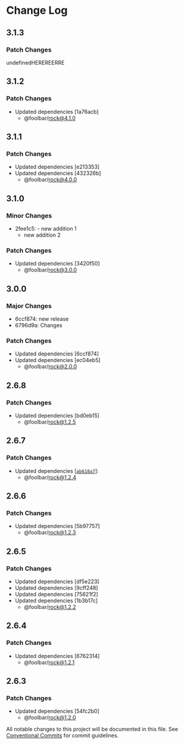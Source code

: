 # Change Log

## 3.1.3

### Patch Changes

undefinedHEREREERRE

## 3.1.2

### Patch Changes

- Updated dependencies [1a76acb]
  - @foolbar/rock@4.1.0

## 3.1.1

### Patch Changes

- Updated dependencies [e213353]
- Updated dependencies [432326b]
  - @foolbar/rock@4.0.0

## 3.1.0

### Minor Changes

- 2fee1c5: - new addition 1
  - new addition 2

### Patch Changes

- Updated dependencies [3420f50]
  - @foolbar/rock@3.0.0

## 3.0.0

### Major Changes

- 6ccf874: new release
- 6796d9a: Changes

### Patch Changes

- Updated dependencies [6ccf874]
- Updated dependencies [ec04eb5]
  - @foolbar/rock@2.0.0

## 2.6.8

### Patch Changes

- Updated dependencies [bd0eb15]
  - @foolbar/rock@1.2.5

## 2.6.7

### Patch Changes

- Updated dependencies [[`ab618a7`](https://github.com/foolsgoldbar/monorepo/commit/ab618a7ce5d95826a338253f646a1fe75f2f1ee1)]:
  - @foolbar/rock@1.2.4

## 2.6.6

### Patch Changes

- Updated dependencies [5b97757]
  - @foolbar/rock@1.2.3

## 2.6.5

### Patch Changes

- Updated dependencies [df5e223]
- Updated dependencies [9cff248]
- Updated dependencies [75621f2]
- Updated dependencies [1b3b17c]
  - @foolbar/rock@1.2.2

## 2.6.4

### Patch Changes

- Updated dependencies [6762314]
  - @foolbar/rock@1.2.1

## 2.6.3

### Patch Changes

- Updated dependencies [54fc2b0]
  - @foolbar/rock@1.2.0

All notable changes to this project will be documented in this file.
See [Conventional Commits](https://conventionalcommits.org) for commit guidelines.
